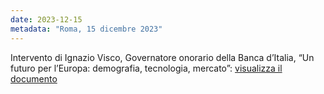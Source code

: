 ```yaml
---
date: 2023-12-15
metadata: "Roma, 15 dicembre 2023"
---
```


Intervento di Ignazio Visco, Governatore onorario della Banca d’Italia, “Un futuro per l’Europa: demografia, tecnologia, mercato”: <a href="/assets/2023-12-15-visco.pdf" target="_blank">visualizza il documento</a>
